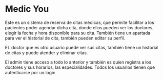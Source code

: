 # Medic You

Este es un sistema de reserva de citas médicas, que permite facilitar a los pacientes poder agendar dicha cita, donde ellos pueden ver los doctores, elegir la fecha y hora disponible para su cita. También tiene un apartada para ver el historial de cita, también pueden editar su perfil.

EL doctor que es otro usuario puede ver sus citas, también tiene un historial de citas y puede atender y eliminar citas.

El admin tiene acceso a todo lo anterior y también es quien registra a los doctores y sus horarios, las especialidades.
Todos los usuarios tienen que autenticarse por un login. 
